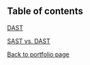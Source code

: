 ## Table of contents

<a href="https://github.com/andrzej-kotynski/Cybersecurity/blob/main/Dynamic%20Application%20Security%20Testing%20%E2%80%90%20DAST.md">DAST</a>

<a href="https://github.com/andrzej-kotynski/Cybersecurity/blob/main/SAST%20vs.%20DAST.md">SAST vs. DAST</a>


<a href="https://github.com/andrzej-kotynski/andrzej-kotynski/blob/main/README.md">Back to portfolio page</a>
